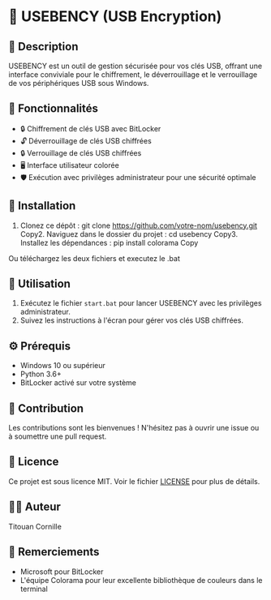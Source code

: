 # 🔐 USEBENCY (USB Encryption) 

## 📜 Description

USEBENCY est un outil de gestion sécurisée pour vos clés USB, offrant une interface conviviale pour le chiffrement, le déverrouillage et le verrouillage de vos périphériques USB sous Windows.

## 🌟 Fonctionnalités

- 🔒 Chiffrement de clés USB avec BitLocker
- 🔓 Déverrouillage de clés USB chiffrées
- 🔒 Verrouillage de clés USB chiffrées
- 🖥️ Interface utilisateur colorée
- 🛡️ Exécution avec privilèges administrateur pour une sécurité optimale

## 🚀 Installation

1. Clonez ce dépôt :
git clone https://github.com/votre-nom/usebency.git
Copy2. Naviguez dans le dossier du projet :
cd usebency
Copy3. Installez les dépendances :
pip install colorama
Copy

Ou téléchargez les deux fichiers et executez le .bat

## 🔧 Utilisation

1. Exécutez le fichier `start.bat` pour lancer USEBENCY avec les privilèges administrateur.
2. Suivez les instructions à l'écran pour gérer vos clés USB chiffrées.

## ⚙️ Prérequis

- Windows 10 ou supérieur
- Python 3.6+
- BitLocker activé sur votre système

## 🤝 Contribution

Les contributions sont les bienvenues ! N'hésitez pas à ouvrir une issue ou à soumettre une pull request.

## 📄 Licence

Ce projet est sous licence MIT. Voir le fichier [LICENSE](LICENSE) pour plus de détails.

## 👨‍💻 Auteur

Titouan Cornille

## 🙏 Remerciements

- Microsoft pour BitLocker
- L'équipe Colorama pour leur excellente bibliothèque de couleurs dans le terminal
